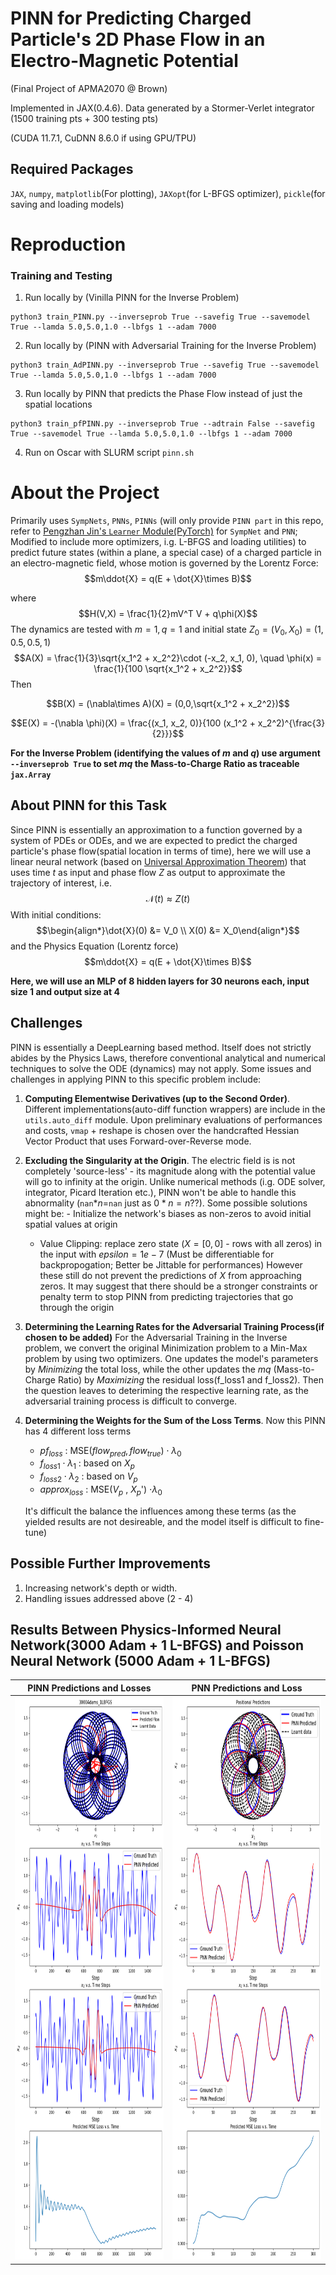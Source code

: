 # PINN for Predicting Charged Particle's 2D Phase Flow in an Electro-Magnetic Potential
(Final Project of APMA2070 @ Brown)

Implemented in JAX(0.4.6). Data generated by a Stormer-Verlet integrator (1500 training pts + 300 testing pts)

(CUDA 11.7.1, CuDNN 8.6.0 if using GPU/TPU)

## Required Packages
`JAX`, `numpy`, `matplotlib`(For plotting), `JAXopt`(for L-BFGS optimizer), `pickle`(for saving and loading models)

# Reproduction
### Training and Testing
1. Run locally by (Vinilla PINN for the Inverse Problem) 
```
python3 train_PINN.py --inverseprob True --savefig True --savemodel True --lamda 5.0,5.0,1.0 --lbfgs 1 --adam 7000 
```
2. Run locally by (PINN with Adversarial Training for the Inverse Problem) 
```
python3 train_AdPINN.py --inverseprob True --savefig True --savemodel True --lamda 5.0,5.0,1.0 --lbfgs 1 --adam 7000 
```
3. Run locally by PINN that predicts the Phase Flow instead of just the spatial locations
```
python3 train_pfPINN.py --inverseprob True --adtrain False --savefig True --savemodel True --lamda 5.0,5.0,1.0 --lbfgs 1 --adam 7000 
```
4. Run on Oscar with SLURM script `pinn.sh`

# About the Project
Primarily uses `SympNets`, `PNNs`, `PINNs` (will only provide `PINN part` in this repo, refer to [Pengzhan Jin's `Learner` Module(PyTorch)](https://github.com/jpzxshi/learner) for `SympNet` and `PNN`; Modified to include more optimizers, i.g. L-BFGS and loading utilities) to predict future states (within a plane, a special case) of a charged particle in an electro-magnetic field, whose motion is governed by the Lorentz Force:
$$m\ddot{X} = q(E + \dot{X}\times B)$$

where $$H(V,X) = \frac{1}{2}mV^T V + q\phi(X)$$
The dynamics are tested with $m = 1, q = 1$ and initial state $Z_0 = (V_0,X_0) = (1, 0.5, 0.5, 1)$
$$A(X) = \frac{1}{3}\sqrt{x_1^2 + x_2^2}\cdot (-x_2, x_1, 0), \quad \phi(x) = \frac{1}{100 \sqrt{x_1^2 + x_2^2}}$$
Then

$$B(X) = (\nabla\times A)(X) = (0,0,\sqrt{x_1^2 + x_2^2})$$

$$E(X) = -(\nabla \phi)(X) = \frac{(x_1, x_2, 0)}{100 (x_1^2 + x_2^2)^{\frac{3}{2}}}$$

**For the Inverse Problem (identifying the values of $m$ and $q$) use argument `--inverseprob True` to set $mq$ the Mass-to-Charge Ratio as traceable `jax.Array`**


## About PINN for this Task
Since PINN is essentially an approximation to a function governed by a system of PDEs or ODEs, and we are expected to predict the charged particle's phase flow(spatial location in terms of time), here we will use a linear neural network (based on [Universal Approximation Theorem](https://en.wikipedia.org/wiki/Universal_approximation_theorem)) that uses time $t$ as input and phase flow $Z$ as output to approximate the trajectory of interest, i.e. $$\mathcal{N}(t) \approx Z(t)$$
With initial conditions:
$$\begin{align*}\dot{X}(0) &= V_0 \\
                X(0)  &= X_0\end{align*}$$
and the Physics Equation (Lorentz force)
$$m\ddot{X} = q(E + \dot{X}\times B)$$

**Here, we will use an MLP of 8 hidden layers for 30 neurons each, input size 1 and output size at 4**

## Challenges
PINN is essentially a DeepLearning based method. Itself does not strictly abides by the Physics Laws, therefore conventional analytical and numerical techniques to solve the ODE (dynamics) may not apply. Some issues and challenges in applying PINN to this specific problem include:
1. **Computing Elementwise Derivatives (up to the Second Order)**. Different implementations(auto-diff function wrappers) are include in the `utils.auto_diff` module. Upon preliminary evaluations of performances and costs, `vmap` + reshape is chosen over the handcrafted Hessian Vector Product that uses Forward-over-Reverse mode.
2. **Excluding the Singularity at the Origin**. The electric field is is not completely 'source-less' - its magnitude along with the potential value will go to infinity at the origin. Unlike numerical methods (i.g. ODE solver, integrator, Picard Iteration etc.), PINN won't be able to handle this abnormality (`nan`$*n =$`nan` just as $0 * n = n$??). Some possible solutions might be:    - Initialize the network's biases as non-zeros to avoid initial spatial values at origin
    - Value Clipping: replace zero state ($X = [0,0]$ - rows with all zeros) in the input with $epsilon = 1e-7$ (Must be differentiable for backpropogation; Better be Jittable for performances)
However these still do not prevent the predictions of $X$ from approaching zeros. It may suggest that there should be a stronger constraints or penalty term to stop PINN from predicting trajectories that go through the origin
3. **Determining the Learning Rates for the Adversarial Training Process(if chosen to be added)** For the Adversarial Training in the Inverse problem, we convert the original Minimization problem to a Min-Max problem by using two optimizers. One updates the model's parameters by *Minimizing* the total loss, while the other updates the $mq$ (Mass-to-Charge Ratio) by *Maximizing* the residual loss(f_loss1 and f_loss2). Then the question leaves to deteriming the respective learning rate, as the adversarial training process is difficult to converge.
4. **Determining the Weights for the Sum of the Loss Terms**. Now this PINN has 4 different loss terms
    - $pf_{loss}$                        : MSE$(flow_{pred}, flow_{true}) \cdot \lambda_0$
    - $f_{loss1} \cdot \lambda_1$               : based on $X_p$
    - $f_{loss2} \cdot \lambda_2$               : based on $V_p$
    - $approx_{loss}$                    : MSE($V_p$ , $X_p$') $\cdot \lambda _0$


    It's difficult the balance the influences among these terms (as the yielded results are not desireable, and the model itself is difficult to fine-tune)


## Possible Further Improvements
1. Increasing network's depth or width.
2. Handling issues addressed above (2 - 4)

## Results Between Physics-Informed Neural Network(3000 Adam + 1 L-BFGS) and Poisson Neural Network (5000 Adam + 1 L-BFGS)
|PINN Predictions and Losses | PNN Predictions and Loss|
|:---:|:---:|
| <img src="./images/PINN.png" height="900">|<img src="./images/PNN.png" height="900">|
